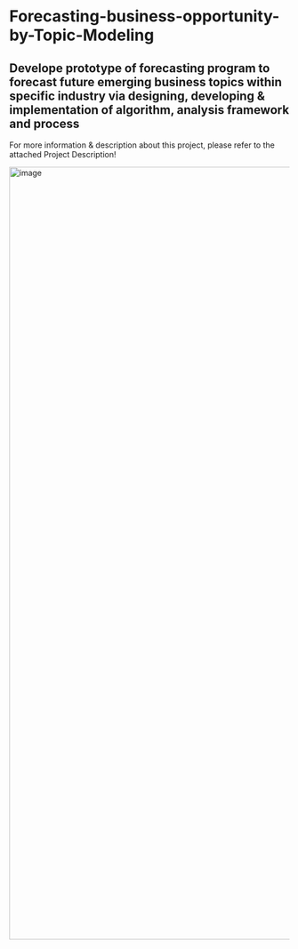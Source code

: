 # Forecasting-business-opportunity-by-Topic-Modeling
## Develope prototype of forecasting program to forecast future emerging business topics within specific industry via designing, developing &amp; implementation of algorithm, analysis framework and process 

For more information & description about this project, please refer to the attached Project Description!

<img width="1390" alt="image" src="https://user-images.githubusercontent.com/72280119/95130904-87679e80-075d-11eb-9de7-8d7a0b429e4a.png">
